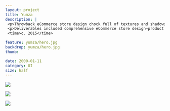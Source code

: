 ```yaml
---
layout: project
title: Yumza
description: |
 <p>Throwback eCommerce store design chock full of textures and shadows. The client wanted to use realistic elements to play up the artisanal, rustic qualities of the products offered.</p>
 <p>Deliverables included comprehensive eCommerce store design—product pages, indexed categories, account pages, cart, and checkout.</p>
 <time>c. 2015</time>

feature: yumza/hero.jpg
backdrop: yumza/hero.jpg
thumb:

date: 2000-01-11
category: UI
size: half
---
```


<p class="half"><img src="{{site.project_img_path}}yumza/yz_prod.jpg"></p>
<p class="half"><img src="{{site.project_img_path}}yumza/yz_popin.jpg"></p>
<p class="half"><img src="{{site.project_img_path}}yumza/yz_block.jpg"></p>